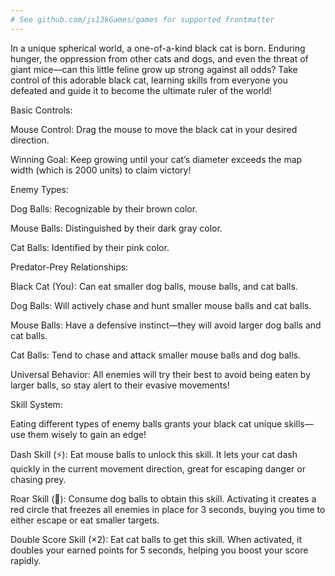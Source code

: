```yaml
---
# See github.com/js13kGames/games for supported frontmatter
---
```

In a unique spherical world, a one-of-a-kind black cat is born. Enduring hunger, the oppression from other cats and dogs, and even the threat of giant mice—can this little feline grow up strong against all odds? Take control of this adorable black cat, learning skills from everyone you defeated and guide it to become the ultimate ruler of the world!​

Basic Controls​:

Mouse Control: Drag the mouse to move the black cat in your desired direction.​

Winning Goal: Keep growing until your cat’s diameter exceeds the map width (which is 2000 units) to claim victory!​

Enemy Types​:

Dog Balls: Recognizable by their brown color.​

Mouse Balls: Distinguished by their dark gray color.​

Cat Balls: Identified by their pink color.​

Predator-Prey Relationships​:

Black Cat (You): Can eat smaller dog balls, mouse balls, and cat balls.​

Dog Balls: Will actively chase and hunt smaller mouse balls and cat balls.​

Mouse Balls: Have a defensive instinct—they will avoid larger dog balls and cat balls.​

Cat Balls: Tend to chase and attack smaller mouse balls and dog balls.​

Universal Behavior: All enemies will try their best to avoid being eaten by larger balls, so stay alert to their evasive movements!​

Skill System​:

Eating different types of enemy balls grants your black cat unique skills—use them wisely to gain an edge!​

Dash Skill (⚡): Eat mouse balls to unlock this skill. It lets your cat dash quickly in the current movement direction, great for escaping danger or chasing prey.​

Roar Skill (🚫): Consume dog balls to obtain this skill. Activating it creates a red circle that freezes all enemies in place for 3 seconds, buying you time to either escape or eat smaller targets.​

Double Score Skill (×2): Eat cat balls to get this skill. When activated, it doubles your earned points for 5 seconds, helping you boost your score rapidly.